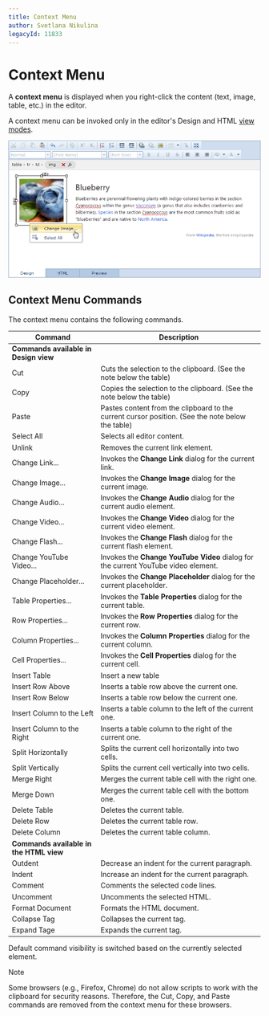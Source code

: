 ```yaml
---
title: Context Menu
author: Svetlana Nikulina
legacyId: 11833
---
```

# Context Menu
A **context menu** is displayed when you right-click the content (text, image, table, etc.) in the editor.

A context menu can be invoked only in the editor's Design and HTML [view modes](view-modes.md).

![ASPxHtmlEditor-DesignView](../../../images/img11322.png)

## Context Menu Commands
The context menu contains the following commands.

| Command | Description |
|---|---|
| **Commands available in Design view** |
| Cut | Cuts the selection to the clipboard. (See the note below the table) |
| Copy | Copies the selection to the clipboard. (See the note below the table) |
| Paste | Pastes content from the clipboard to the current cursor position. (See the note below the table) |
| Select All | Selects all editor content. |
| Unlink | Removes the current link element. |
| Change Link... | Invokes the **Change Link** dialog for the current link. |
| Change Image... | Invokes the **Change Image** dialog for the current image. |
| Change Audio... | Invokes the **Change Audio** dialog for the current audio element. |
| Change Video... | Invokes the **Change Video** dialog for the current video element. |
| Change Flash... | Invokes the **Change Flash** dialog for the current flash element. |
| Change YouTube Video... | Invokes the **Change YouTube Video** dialog for the current YouTube video element. |
| Change Placeholder... | Invokes the **Change Placeholder** dialog for the current placeholder. |
| Table Properties... | Invokes the **Table Properties** dialog for the current table. |
| Row Properties... | Invokes the **Row Properties** dialog for the current row. |
| Column Properties... | Invokes the **Column Properties** dialog for the current column. |
| Cell Properties... | Invokes the **Cell Properties** dialog for the current cell. |
| Insert Table | Insert a new table |
| Insert Row Above | Inserts a table row above the current one. |
| Insert Row Below | Inserts a table row below the current one. |
| Insert Column to the Left | Inserts a table column to the left of the current one. |
| Insert Column to the Right | Inserts a table column to the right of the current one. |
| Split Horizontally | Splits the current cell horizontally into two cells. |
| Split Vertically | Splits the current cell vertically into two cells. |
| Merge Right | Merges the current table cell with the right one. |
| Merge Down | Merges the current table cell with the bottom one. |
| Delete Table | Deletes the current table. |
| Delete Row | Deletes the current table row. |
| Delete Column | Deletes the current table column. |
| **Commands available in the HTML view** |
| Outdent | Decrease an indent for the current paragraph. |
| Indent | Increase an indent for the current paragraph. |
| Comment | Comments the selected code lines. |
| Uncomment | Uncomments the selected HTML. |
| Format Document | Formats the HTML document. |
| Collapse Tag | Collapses the current tag. |
| Expand Tage | Expands the current tag. |

Default command visibility is switched based on the currently selected element.

> [!NOTE]
> Some browsers (e.g., Firefox, Chrome) do not allow scripts to work with the clipboard for security reasons. Therefore, the Cut, Copy, and Paste commands are removed from the context menu for these browsers.